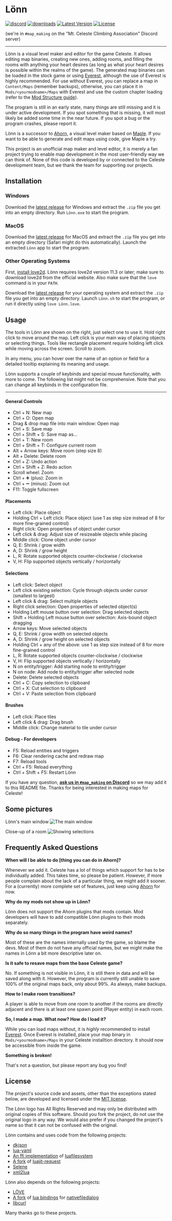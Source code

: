 # Lönn

[discord-map-making]: https://discord.gg/Wtjf4Pb "Join #map_making on the 'Mt. Celeste Climbing Association' Discord server"
[ahorn]: https://github.com/CelestialCartographers/Ahorn "The Ahorn Map Editor"
[maple]: https://github.com/CelestialCartographers/Maple "The Maple Map Editing Library"

[![discord](https://img.shields.io/discord/403698615446536203.svg?color=7289da&logo=discord&logoColor=ffffff)][discord-map-making]
[![downloads](https://img.shields.io/github/downloads/CelestialCartographers/Loenn/total.svg)](https://github.com/CelestialCartographers/Loenn/releases)
[![Latest Version](https://img.shields.io/github/tag/CelestialCartographers/Loenn.svg?label=version)][latest-release]
[![License](https://img.shields.io/github/license/CelestialCartographers/loenn.svg)](LICENSE)

(we're in `#map_making` on the "Mt. Celeste Climbing Association" Discord server)

---

Lönn is a visual level maker and editor for the game Celeste. It allows editing map binaries, creating new ones, adding rooms, and filling the rooms with anything your heart desires (as long as what your heart desires is possible within the realms of the game).
The generated map binaries can be loaded in the stock game or using [Everest](https://everestapi.github.io/), although the use of Everest is highly recommended. For use without Everest, you can replace a map in `Content/Maps` (remember backups), otherwise, you can place it in `Mods/<yourmodname>/Maps` with Everest and use the custom chapter loading (refer to the [Mod Structure guide](https://github.com/EverestAPI/Resources/wiki/Mod-Structure)).

The program is still in an early state, many things are still missing and it is under active development. If you spot something that is missing, it will most likely be added some time in the near future. If you spot a bug or the program crashes, please report it.

Lönn is a successor to [Ahorn][ahorn], a visual level maker based on [Maple][maple]. If you want to be able to generate and edit maps using code, give Maple a try.

This project is an unofficial map maker and level editor, it is merely a fan project trying to enable map development in the most user-friendly way we can think of. None of this code is developed by or connected to the Celeste development team, but we thank the team for supporting our projects.

## Installation

[latest-release]: https://github.com/CelestialCartographers/Loenn/releases/latest

### Windows

Download the [latest release][latest-release] for Windows and extract the `.zip` file you get into an empty directory. Run `Lönn.exe` to start the program.

### MacOS

Download the [latest release][latest-release] for MacOS and extract the `.zip` file you get into an empty directory (Safari might do this automatically). Launch the extracted `Lönn` app to start the program.

### Other Operating Systems

First, [install love2d](https://love2d.org/). Lönn requires love2d version 11.3 or later; make sure to download love2d from the official website. Also make sure that the `love` command is in your `PATH`.

Download the [latest release][latest-release] for your operating system and extract the `.zip` file you get into an empty directory. Launch `Lönn.sh` to start the program, or run it directly using `love Lönn.love`.

## Usage

The tools in Lönn are shown on the right, just select one to use it.
Hold right click to move around the map. Left click is your main way of placing objects or selecting things. Tools like rectangle placement require holding left click while moving across the screen. Scroll to zoom.

In any menu, you can hover over the name of an option or field for a detailed tooltip explaining its meaning and usage.

Lönn supports a couple of keybinds and special mouse functionality, with more to come. The following list might not be comprehensive. Note that you can change all keybinds in the configuration file.

---

#### General Controls

 - Ctrl + N: New map
 - Ctrl + O: Open map
 - Drag & drop map file into main window: Open map
 - Ctrl + S: Save map
 - Ctrl + Shift + S: Save map as...
 - Ctrl + T: New room
 - Ctrl + Shift + T: Configure current room
 - Alt + Arrow keys: Move room (step size 8)
 - Alt + Delete: Delete room
 - Ctrl + Z: Undo action
 - Ctrl + Shift + Z: Redo action
 - Scroll wheel: Zoom
 - Ctrl + ➕ (plus): Zoom in
 - Ctrl + ➖ (minus): Zoom out
 - F11: Toggle fullscreen

 #### Placements

 - Left click: Place object
 - Holding Ctrl + Left click: Place object (use 1 as step size instead of 8 for more fine-grained control)
 - Right click: Open properties of object under cursor
 - Left click & drag: Adjust size of resizeable objects while placing
 - Middle click: Clone object under cursor
 - Q, E: Shrink / grow width
 - A, D: Shrink / grow height
 - L, R: Rotate supported objects counter-clockwise / clockwise
 - V, H: Flip supported objects vertically / horizontally

 #### Selections

 - Left click: Select object
 - Left click existing selection: Cycle through objects under cursor (smallest to largest)
 - Left click & drag: Select multiple objects
 - Right click selection: Open properties of selected object(s)
 - Holding Left mouse button over selection: Drag selected objects
 - Shift + Holding Left mouse button over selection: Axis-bound object dragging
 - Arrow keys: Move selected objects
 - Q, E: Shrink / grow width on selected objects
 - A, D: Shrink / grow height on selected objects
 - Holding Ctrl + any of the above: use 1 as step size instead of 8 for more fine-grained control
 - L, R: Rotate supported objects counter-clockwise / clockwise
 - V, H: Flip supported objects vertically / horizontally
 - N on entity/trigger: Add starting node to entity/trigger
 - N on node: Add node to entity/trigger after selected node
 - Delete: Delete selected objects
 - Ctrl + C: Copy selection to clipboard
 - Ctrl + X: Cut selection to clipboard
 - Ctrl + V: Paste selection from clipboard

#### Brushes

 - Left click: Place tiles
 - Left click & drag: Drag brush
 - Middle click: Change material to tile under cursor

 #### Debug - For developers

 - F5: Reload entities and triggers
 - F6: Clear rendering cache and redraw map
 - F7: Reload tools
 - Ctrl + F5: Reload everything
 - Ctrl + Shift + F5: Restart Lönn

If you have any question, [**ask us in `#map_making` on Discord**][discord-map-making] so we may add it to this README file. Thanks for being interested in making maps for Celeste!

## Some pictures

Lönn's main window
![The main window](docs/examples/example1.png)

Close-up of a room
![Showing selections](docs/examples/example2.png)

## Frequently Asked Questions

**When will I be able to do [thing you can do in Ahorn]?**

Whenever we add it. Celeste has a lot of things which support for has to be individually added. This takes time, so please be patient. However, if more people complain about the lack of a particular thing, we might add it sooner. For a (currently) more complete set of features, just keep using [Ahorn][ahorn] for now.

**Why do my mods not show up in Lönn?**

Lönn does not support the Ahorn plugins that mods contain. Mod developers will have to add compatible Lönn plugins to their mods separately.

**Why do so many things in the program have weird names?**

Most of these are the names internally used by the game, so blame the devs. Most of them do not have any official names, but we might make the names in Lönn a bit more descriptive later on.

**Is it safe to resave maps from the base Celeste game?**

No. If something is not visible in Lönn, it is still there in data and will be saved along with it. However, the program is currently still unable to save 100% of the original maps back, only about 99%. As always, make backups.

**How to I make room transitions?**

A player is able to move from one room to another if the rooms are directly adjacent and there is at least one spawn point (Player entity) in each room.

**So, I made a map. What now? How do I load it?**

While you can load maps without, it is _highly_ recommended to install [Everest](https://github.com/EverestAPI/Everest). Once Everest is installed, place your map binary in `Mods/<yourmodname>/Maps` in your Celeste installtion directory. It should now be accessible from inside the game.

**Something is broken!**

That's not a question, but please report any bug you find!

## License

The project's source code and assets, other than the exceptions stated below, are developed and licensed under the [MIT license](LICENSE).

The Lönn logo has All Rights Reserved and may only be distributed with original copies of this software. Should you fork the project, do not use the original logo in any way. We would also prefer if you changed the project's name so that it can not be confused with the original.

Lönn contains and uses code from the following projects:
  * [dkjson](https://github.com/LuaDist/dkjson)
  * [lua-yaml](https://github.com/exosite/lua-yaml)
  * [An ffi implementation](https://github.com/spacewander/luafilesystem) of [luafilesystem](https://github.com/keplerproject/luafilesystem)
  * [A fork](https://github.com/Vexatos/luajit-request) of [luajit-request](https://github.com/LPGhatguy/luajit-request)
  * [Selene](https://github.com/Vexatos/Selene)
  * [xml2lua](https://github.com/manoelcampos/Xml2Lua)

Lönn also depends on the following projects:
  * [LÖVE](https://love2d.org/)
  * [A fork](https://github.com/Vexatos/nativefiledialog/tree/master/lua) of [lua bindings](https://github.com/Alloyed/nativefiledialog/tree/master/lua) for [nativefiledialog](https://github.com/mlabbe/nativefiledialog)
  * [libcurl](https://curl.se/libcurl/)

Many thanks go to these projects.